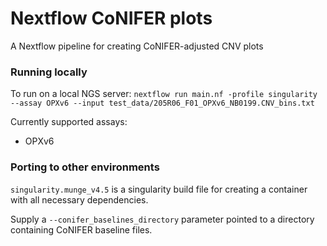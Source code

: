 # Nextflow CoNIFER plots

A Nextflow pipeline for creating CoNIFER-adjusted CNV plots

### Running locally
To run on a local NGS server:
`nextflow run main.nf -profile singularity --assay OPXv6 --input test_data/205R06_F01_OPXv6_NB0199.CNV_bins.txt`

Currently supported assays:
*  OPXv6

### Porting to other environments
`singularity.munge_v4.5` is a singularity build file for creating a container with all necessary dependencies.

Supply a `--conifer_baselines_directory` parameter pointed to a directory containing CoNIFER baseline files.
